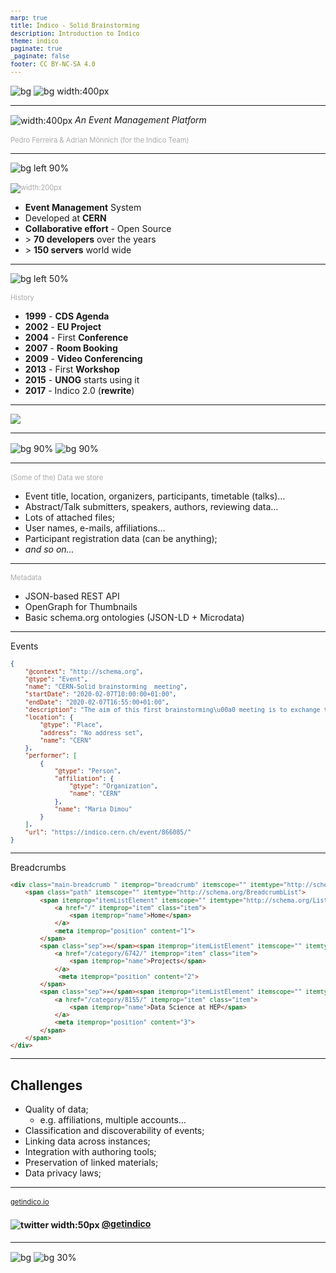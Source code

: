 ```yaml
---
marp: true
title: Indico - Solid Brainstorming
description: Introduction to Indico
theme: indico
paginate: true
_paginate: false
footer: CC BY-NC-SA 4.0
---
```


<!-- _footer: '' -->

![bg](#0033A0)
![bg width:400px](assets/theme/cern.svg)

---

![width:400px](assets/theme/logo.svg)
*An Event Management Platform*

### Pedro Ferreira & Adrian Mönnich (for the Indico Team)

<style scoped>
h3 {
    color: #aaa;
    font-size: 0.8em;
    font-weight: normal;
}
</style>

<!-- _footer: CC BY-NC-SA 4.0 • Indico and CERN logos: © Copyright CERN -->

---

![bg left 90%](assets/indico_main_page.png)

### ![width:200px](assets/theme/logo.svg)

 - **Event Management** System
 - Developed at **CERN**
 - **Collaborative effort** - Open Source
 - \> **70 developers** over the years
 - \> **150 servers** world wide

---

![bg left 50%](assets/vase.svg)

### History

 - **1999** - **CDS Agenda**
 - **2002** - **EU Project**
 - **2004** - First **Conference**
 - **2007** - **Room Booking**
 - **2009** - **Video Conferencing**
 - **2013** - First **Workshop**
 - **2015** - **UNOG** starts using it
 - **2017** - Indico 2.0 (**rewrite**)

<style scoped>
section {
    font-size: 1.7em;
}
</style>

---

![](assets/event_types.svg)

---

![bg 90%](assets/conference_sshot.png)
![bg 90%](assets/meeting_sshot.png)

---

### (Some of the) Data we store

- Event title, location, organizers, participants, timetable (talks)…
- Abstract/Talk submitters, speakers, authors, reviewing data…
- Lots of attached files;
- User names, e-mails, affiliations…
- Participant registration data (can be anything);
- *and so on…*

---

### Metadata

- JSON-based REST API
- OpenGraph for Thumbnails
- Basic schema.org ontologies (JSON-LD + Microdata)

---

Events

```json
{
    "@context": "http://schema.org",
    "@type": "Event",
    "name": "CERN-Solid brainstorming  meeting",
    "startDate": "2020-02-07T10:00:00+01:00",
    "endDate": "2020-02-07T16:55:00+01:00",
    "description": "The aim of this first brainstorming\u00a0 meeting is to exchange technical information …",
    "location": {
        "@type": "Place",
        "address": "No address set",
        "name": "CERN"
    },
    "performer": [
        {
            "@type": "Person",
            "affiliation": {
                "@type": "Organization",
                "name": "CERN"
            },
            "name": "Maria Dimou"
        }
    ],
    "url": "https://indico.cern.ch/event/866085/"
}
```

<style scoped>
code {
    font-size: 0.7em;
}
</style>

---

Breadcrumbs

```html
<div class="main-breadcrumb " itemprop="breadcrumb" itemscope="" itemtype="http://schema.org/Breadcrumb">
    <span class="path" itemscope="" itemtype="http://schema.org/BreadcrumbList">
        <span itemprop="itemListElement" itemscope="" itemtype="http://schema.org/ListItem">
            <a href="/" itemprop="item" class="item">
                <span itemprop="name">Home</span>
            </a>
            <meta itemprop="position" content="1">
        </span>
        <span class="sep">»</span><span itemprop="itemListElement" itemscope="" itemtype="http://schema.org/ListItem">
            <a href="/category/6742/" itemprop="item" class="item">
                <span itemprop="name">Projects</span>
            </a>
             <meta itemprop="position" content="2">
        </span>
        <span class="sep">»</span><span itemprop="itemListElement" itemscope="" itemtype="http://schema.org/ListItem">
            <a href="/category/8155/" itemprop="item" class="item">
                <span itemprop="name">Data Science at HEP</span>
            </a>
            <meta itemprop="position" content="3">
        </span>
    </span>
</div>
```

<style scoped>
code {
    font-size: 0.7em;
}
</style>

---

## Challenges

- Quality of data;
  - e.g. affiliations, multiple accounts…
- Classification and discoverability of events;
- Linking data across instances;
- Integration with authoring tools;
- Preservation of linked materials;
- Data privacy laws;

---


### [getindico.io](https://getindico.io)
#### ![twitter width:50px](assets/theme/twitter.svg) [@getindico](https://twitter.com/getindico)

<style scoped>
img {
    vertical-align: middle;
}
</style>

---

<!-- _footer: '' -->
<!-- _paginate: false -->

![bg](#002939ff)
![bg 30%](assets/theme/logo_inverted.svg)
